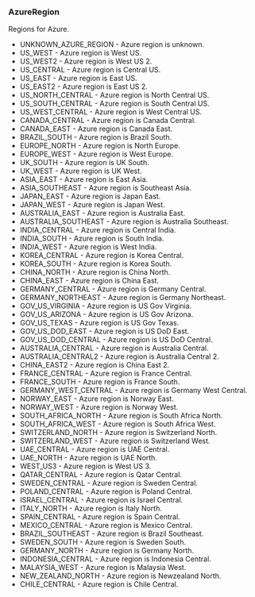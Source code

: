 ### AzureRegion
Regions for Azure.

- UNKNOWN_AZURE_REGION - Azure region is unknown.
- US_WEST - Azure region is West US.
- US_WEST2 - Azure region is West US 2.
- US_CENTRAL - Azure region is Central US.
- US_EAST - Azure region is East US.
- US_EAST2 - Azure region is East US 2.
- US_NORTH_CENTRAL - Azure region is North Central US.
- US_SOUTH_CENTRAL - Azure region is South Central US.
- US_WEST_CENTRAL - Azure region is West Central US.
- CANADA_CENTRAL - Azure region is Canada Central.
- CANADA_EAST - Azure region is Canada East.
- BRAZIL_SOUTH - Azure region is Brazil South.
- EUROPE_NORTH - Azure region is North Europe.
- EUROPE_WEST - Azure region is West Europe.
- UK_SOUTH - Azure region is UK South.
- UK_WEST - Azure region is UK West.
- ASIA_EAST - Azure region is East Asia.
- ASIA_SOUTHEAST - Azure region is Southeast Asia.
- JAPAN_EAST - Azure region is Japan East.
- JAPAN_WEST - Azure region is Japan West.
- AUSTRALIA_EAST - Azure region is Australia East.
- AUSTRALIA_SOUTHEAST - Azure region is Australia Southeast.
- INDIA_CENTRAL - Azure region is Central India.
- INDIA_SOUTH - Azure region is South India.
- INDIA_WEST - Azure region is West India.
- KOREA_CENTRAL - Azure region is Korea Central.
- KOREA_SOUTH - Azure region is Korea South.
- CHINA_NORTH - Azure region is China North.
- CHINA_EAST - Azure region is China East.
- GERMANY_CENTRAL - Azure region is Germany Central.
- GERMANY_NORTHEAST - Azure region is Germany Northeast.
- GOV_US_VIRGINIA - Azure region is US Gov Virginia.
- GOV_US_ARIZONA - Azure region is US Gov Arizona.
- GOV_US_TEXAS - Azure region is US Gov Texas.
- GOV_US_DOD_EAST - Azure region is US DoD East.
- GOV_US_DOD_CENTRAL - Azure region is US DoD Central.
- AUSTRALIA_CENTRAL - Azure region is Australia Central.
- AUSTRALIA_CENTRAL2 - Azure region is Australia Central 2.
- CHINA_EAST2 - Azure region is China East 2.
- FRANCE_CENTRAL - Azure region is France Central.
- FRANCE_SOUTH - Azure region is France South.
- GERMANY_WEST_CENTRAL - Azure region is Germany West Central.
- NORWAY_EAST - Azure region is Norway East.
- NORWAY_WEST - Azure region is Norway West.
- SOUTH_AFRICA_NORTH - Azure region is South Africa North.
- SOUTH_AFRICA_WEST - Azure region is South Africa West.
- SWITZERLAND_NORTH - Azure region is Switzerland North.
- SWITZERLAND_WEST - Azure region is Switzerland West.
- UAE_CENTRAL - Azure region is UAE Central.
- UAE_NORTH - Azure region is UAE North.
- WEST_US3 - Azure region is West US 3.
- QATAR_CENTRAL - Azure region is Qatar Central.
- SWEDEN_CENTRAL - Azure region is Sweden Central.
- POLAND_CENTRAL - Azure region is Poland Central.
- ISRAEL_CENTRAL - Azure region is Israel Central.
- ITALY_NORTH - Azure region is Italy North.
- SPAIN_CENTRAL - Azure region is Spain Central.
- MEXICO_CENTRAL - Azure region is Mexico Central.
- BRAZIL_SOUTHEAST - Azure region is Brazil Southeast.
- SWEDEN_SOUTH - Azure region is Sweden South.
- GERMANY_NORTH - Azure region is Germany North.
- INDONESIA_CENTRAL - Azure region is Indonesia Central.
- MALAYSIA_WEST - Azure region is Malaysia West.
- NEW_ZEALAND_NORTH - Azure region is Newzealand North.
- CHILE_CENTRAL - Azure region is Chile Central.
